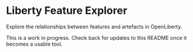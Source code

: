 # Liberty Feature Explorer
Explore the relationships between features and artefacts in OpenLiberty.

This is a work in progress. Check back for updates to this README once it becomes a usable tool.
